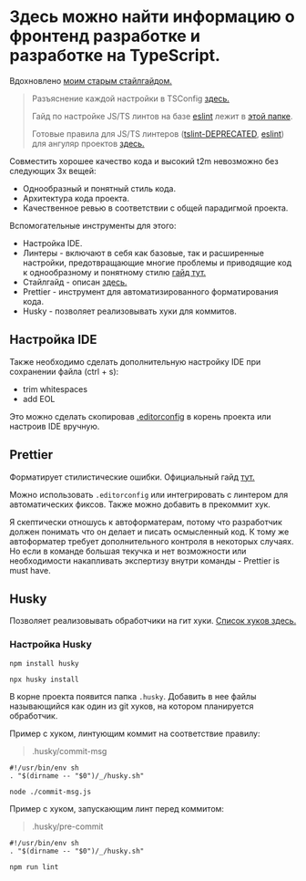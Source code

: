 # Здесь можно найти информацию о фронтенд разработке и разработке на TypeScript.
Вдохновлено [моим старым стайлгайдом.](https://github.com/tracetoio/styleguide/tree/master)
> Разъяснение каждой настройки в TSConfig [здесь.](https://gist.github.com/er-ant/e8c2f8c47ad871a4685c2a17800c86ae)
>
> Гайд по настройке JS/TS линтов на базе [eslint](https://eslint.org/) лежит в [этой папке](https://github.com/er-ant/er-ant-dev-notes-RU/tree/main/TypeScript/lints).
>
> Готовые правила для JS/TS линтеров ([tslint-DEPRECATED](https://github.com/palantir/tslint), [eslint](https://eslint.org/)) для ангуляр проектов [здесь.](https://github.com/er-ant/er-ant-lints)

Совместить хорошее качество кода и высокий t2m невозможно без следующих 3х вещей:
- Однообразный и понятный стиль кода.
- Архитектура кода проекта.
- Качественное ревью в соответствии с общей парадигмой проекта.

Вспомогательные инструменты для этого:
- Настройка IDE.
- Линтеры - включают в себя как базовые, так и расширенные настройки, предотвращающие многие проблемы и приводящие код к однообразному и понятному стилю [гайд тут.](https://github.com/er-ant/er-ant-dev-notes-RU/tree/main/TypeScript/lints)
- Стайлгайд - описан [здесь.](https://github.com/er-ant/er-ant-dev-notes-RU/tree/main/TypeScript/styleguide.md)
- Prettier - инструмент для автоматизированного форматирования кода.
- Husky - позволяет реализовывать хуки для коммитов.

## Настройка IDE
Также необходимо сделать дополнительную настройку IDE при сохранении файла (ctrl + s):
- trim whitespaces
- add EOL

Это можно сделать скопировав [.editorconfig](https://github.com/er-ant/er-ant-dev-notes-RU/blob/main/.editorconfig) в корень проекта или настроив IDE вручную.

## Prettier
Форматирует стилистические ошибки. Официальный гайд [тут.](https://prettier.io/docs/install)

Можно использовать `.editorconfig` или интегрировать с линтером для автоматических фиксов. Также можно добавить в прекоммит хук.

Я скептически отношусь к автоформатерам, потому что разработчик должен понимать что он делает и писать осмысленный код. К тому же автоформатер требует дополнительного контроля в некоторых случаях. Но если в команде большая текучка и нет возможности или необходимости накапливать экспертизу внутри команды - Prettier is must have.

## Husky 
Позволяет реализовывать обработчики на гит хуки. [Список хуков здесь.](https://git-scm.com/docs/githooks)

### Настройка Husky
`npm install husky`

`npx husky install`

В корне проекта появится папка `.husky`. Добавить в нее файлы называющийся как один из git хуков, на котором планируется обработчик.

Пример c хуком, линтующим коммит на соответствие правилу:
> .husky/commit-msg 
```
#!/usr/bin/env sh
. "$(dirname -- "$0")/_/husky.sh"

node ./commit-msg.js
```
Пример с хуком, запускающим линт перед коммитом:
> .husky/pre-commit
```
#!/usr/bin/env sh
. "$(dirname -- "$0")/_/husky.sh"

npm run lint
```
